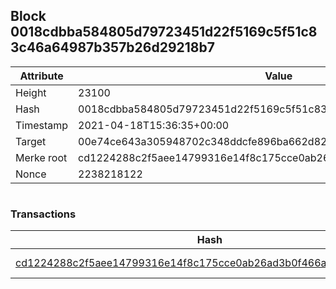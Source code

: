 ## Block 0018cdbba584805d79723451d22f5169c5f51c83c46a64987b357b26d29218b7

Attribute | Value
--- | ---
Height | 23100
Hash | 0018cdbba584805d79723451d22f5169c5f51c83c46a64987b357b26d29218b7
Timestamp | 2021-04-18T15:36:35+00:00
Target | 00e74ce643a305948702c348ddcfe896ba662d82c1a228faf4ad12250f07334e
Merke root | cd1224288c2f5aee14799316e14f8c175cce0ab26ad3b0f466aa27972bb2feee
Nonce | 2238218122

```

```

### Transactions

Hash | Amount
--- | ---
[cd1224288c2f5aee14799316e14f8c175cce0ab26ad3b0f466aa27972bb2feee](cd1224288c2f5aee14799316e14f8c175cce0ab26ad3b0f466aa27972bb2feee.md) | 10.00000000 SKEPTI 
